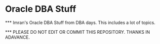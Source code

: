 # Oracle DBA Stuff

*** Imran's Oracle DBA Stuff from DBA days. This includes a lot of topics.

*** PLEASE DO NOT EDIT OR COMMIT THIS REPOSITORY. THANKS IN ADAVANCE.

